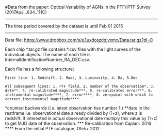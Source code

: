 #Data from the paper:  Optical Variability of AGNs in the PTF/iPTF Survey (2017ApJ...834..111C) 

*************************************************************************************************************
The time period covered by the dataset is until Feb 01 2015
*********************************************************************************************************

Data file: https://www.dropbox.com/s/e3uxdoszdqjvxmc/Data.tar.gz?dl=0

Each chip *.tar.gz file contains *.csv files with the light curves of the individual objects. The name of each file is InternalIdentificationNumber_RA_DEC.csv.

Each file has a following structure:

	First line: 1. Redshift, 2. Mass, 3. Luminosity, 4. Ra, 5.Dec

	All subsequent lines: 1. PTF field, 2. number of the observation*, 3. date**, 4. re-calibrated magnitude***, 5. re-calibrated error***, 6. instrumental magnitude****, 7. error****, 8. zeropoint with which to correct instrumental magnitude****



*counted backwards (i.e. latest observation has number 1.)
**date in the restframe i.e. observational date already divided by (1+z), where z is redshift. If interested in actual observational date multiply this value by (1+z) to get MJD date of the observation.
*** Re-calibration from Caplar+ 2016 
**** From the initial PTF catalogue, Ofek+ 2012 
